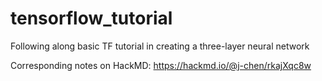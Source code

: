 # tensorflow_tutorial
Following along basic TF tutorial in creating a three-layer neural network

Corresponding notes on HackMD: https://hackmd.io/@j-chen/rkajXqc8w
